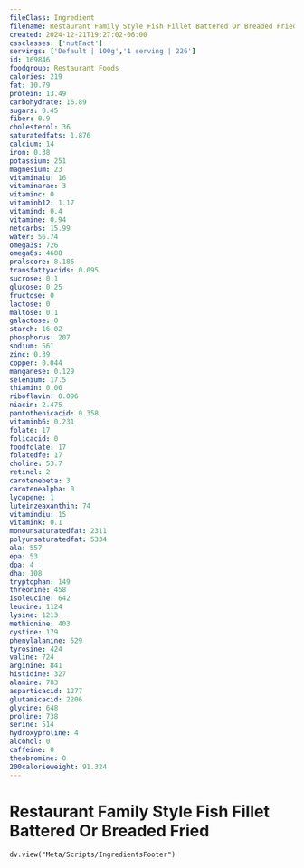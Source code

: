 ```yaml
---
fileClass: Ingredient
filename: Restaurant Family Style Fish Fillet Battered Or Breaded Fried
created: 2024-12-21T19:27:02-06:00
cssclasses: ['nutFact']
servings: ['Default | 100g','1 serving | 226']
id: 169846
foodgroup: Restaurant Foods
calories: 219
fat: 10.79
protein: 13.49
carbohydrate: 16.89
sugars: 0.45
fiber: 0.9
cholesterol: 36
saturatedfats: 1.876
calcium: 14
iron: 0.38
potassium: 251
magnesium: 23
vitaminaiu: 16
vitaminarae: 3
vitaminc: 0
vitaminb12: 1.17
vitamind: 0.4
vitamine: 0.94
netcarbs: 15.99
water: 56.74
omega3s: 726
omega6s: 4608
pralscore: 8.186
transfattyacids: 0.095
sucrose: 0.1
glucose: 0.25
fructose: 0
lactose: 0
maltose: 0.1
galactose: 0
starch: 16.02
phosphorus: 207
sodium: 561
zinc: 0.39
copper: 0.044
manganese: 0.129
selenium: 17.5
thiamin: 0.06
riboflavin: 0.096
niacin: 2.475
pantothenicacid: 0.358
vitaminb6: 0.231
folate: 17
folicacid: 0
foodfolate: 17
folatedfe: 17
choline: 53.7
retinol: 2
carotenebeta: 3
carotenealpha: 0
lycopene: 1
luteinzeaxanthin: 74
vitamindiu: 15
vitamink: 0.1
monounsaturatedfat: 2311
polyunsaturatedfat: 5334
ala: 557
epa: 53
dpa: 4
dha: 108
tryptophan: 149
threonine: 458
isoleucine: 642
leucine: 1124
lysine: 1213
methionine: 403
cystine: 179
phenylalanine: 529
tyrosine: 424
valine: 724
arginine: 841
histidine: 327
alanine: 783
asparticacid: 1277
glutamicacid: 2206
glycine: 648
proline: 738
serine: 514
hydroxyproline: 4
alcohol: 0
caffeine: 0
theobromine: 0
200calorieweight: 91.324
---
```


# Restaurant Family Style Fish Fillet Battered Or Breaded Fried

```dataviewjs
dv.view("Meta/Scripts/IngredientsFooter")
```
